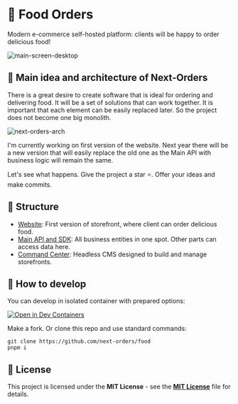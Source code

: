 # 🍔 Food Orders
Modern e-commerce self-hosted platform: clients will be happy to order delicious food!

![main-screen-desktop](https://github.com/next-orders/space/blob/main/.github/media/main-screen-desktop.jpg?raw=true)

## 🍕 Main idea and architecture of Next-Orders

There is a great desire to create software that is ideal for ordering and delivering food.
It will be a set of solutions that can work together. It is important that each element can be easily replaced later.
So the project does not become one big monolith.

![next-orders-arch](https://github.com/next-orders/space/blob/main/.github/media/next-orders-arch.png?raw=true)

I'm currently working on first version of the website. Next year there will be a new version that will easily replace the old one as the Main API with business logic will remain the same.

Let's see what happens. Give the project a star ⭐. Offer your ideas and make commits.

## 🥒 Structure

- [Website](https://github.com/next-orders/space/tree/main/apps/storefront-v1): First version of storefront, where client can order delicious food.
- [Main API and SDK](https://github.com/next-orders/space/tree/main/apps/api): All business entities in one spot. Other parts can access data here.
- [Command Center](https://github.com/next-orders/space/tree/main/apps/command-center): Headless CMS designed to build and manage storefronts.

## 🍿 How to develop

You can develop in isolated container with prepared options:

[![Open in Dev Containers](https://img.shields.io/static/v1?label=Dev%20Containers&message=Open&color=blue&logo=visualstudiocode)](https://vscode.dev/redirect?url=vscode://ms-vscode-remote.remote-containers/cloneInVolume?url=https://github.com/next-orders/space)

Make a fork. Or clone this repo and use standard commands:

```shell
git clone https://github.com/next-orders/food
pnpm i
```

## 🍰 License

This project is licensed under the **MIT License** - see the [**MIT License**](https://github.com/next-orders/food/blob/main/LICENSE) file for details.
